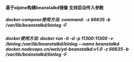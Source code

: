 #### 基于alpine构建beanstalkd镜像 支持启动传入参数
##### docker-compose使用方法: command: -z 66635 -b /var/lib/beanstalkd/binlog -F
##### docker使用方法: docker run -it -d -p 11300:11300 -v /binlog:/var/lib/beanstalkd/binlog --name beanstalkd docker.nodevops.cn/web/yd-beanstalkd:v1.0 -z 66635 -b /var/lib/beanstalkd/binlog -F
